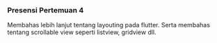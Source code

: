### Presensi Pertemuan 4  

Membahas lebih lanjut tentang layouting pada flutter. Serta membahas tentang scrollable view seperti listview, gridview dll.